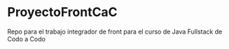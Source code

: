 # ProyectoFrontCaC
Repo para el trabajo integrador de front para el curso de Java Fullstack de Codo a Codo

